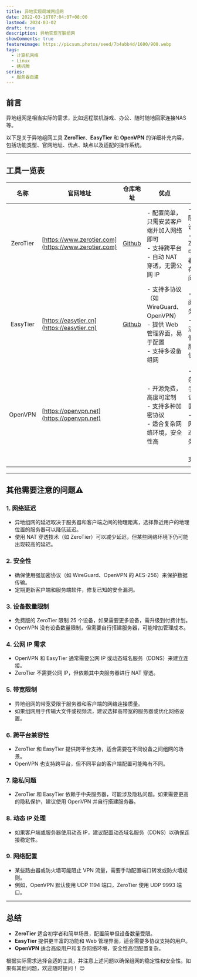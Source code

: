 ```yaml
---
title: 异地实现局域网组网
date: 2022-03-16T07:04:07+08:00
lastmod: 2024-03-02
draft: true
description: 异地实现互联组网
showComments: true
featureimage: https://picsum.photos/seed/7b4abb4d/1600/900.webp
tags:
  - 计算机网络
  - Linux
  - 瞎折腾
series:
  - 服务器自建
---
```


## 前言

异地组网是相当实际的需求，比如远程联机游戏、办公、随时随地回家连接NAS等。

以下是关于异地组网工具 **ZeroTier**、**EasyTier** 和 **OpenVPN** 的详细补充内容，包括功能类型、官网地址、优点、缺点以及适配的操作系统。

---

## 工具一览表

|   名称   | 官网地址                                             | 仓库地址                                          | 优点                                                                                       | 缺点                                                                               | 适配操作系统                        |
|:--------:| ---------------------------------------------------- | ------------------------------------------------- | ------------------------------------------------------------------------------------------ | ---------------------------------------------------------------------------------- | ----------------------------------- |
| ZeroTier | [https://www.zerotier.com](https://www.zerotier.com) | [Github](https://github.com/zerotier/ZeroTierOne) | - 配置简单，只需安装客户端并加入网络即可<br>- 支持跨平台<br>- 自动 NAT 穿透，无需公网 IP   | - 免费版限制 25 个设备<br>- 依赖 ZeroTier 中央服务器，可能存在隐私问题             | Windows、macOS、Linux、Android、iOS |
| EasyTier | [https://easytier.cn](https://easytier.cn)           | [Github](https://github.com/EasyTier/EasyTier)    | - 支持多协议（如 WireGuard、OpenVPN）<br>- 提供 Web 管理界面，易于配置<br>- 支持多设备组网 | - 需要订阅付费服务<br>- 配置灵活性较低，依赖服务商提供的功能                       | Windows、macOS、Linux、Android、iOS |
| OpenVPN  | [https://openvpn.net](https://openvpn.net)           |                                                   | - 开源免费，高度可定制<br>- 支持多种加密协议<br>- 适合复杂网络环境，安全性高               | - 配置复杂，需要手动生成证书和配置文件<br>- 需要公网 IP 或动态域名服务（DDNS）支持 | Windows、macOS、Linux、Android、iOS |
|          |                                                      |                                                   |                                                                                            |                                                                                    |                                     |

---

## 其他需要注意的问题⚠️

### 1. **网络延迟**

- 异地组网的延迟取决于服务器和客户端之间的物理距离，选择靠近用户的地理位置的服务器可以降低延迟。
- 使用 NAT 穿透技术（如 ZeroTier）可以减少延迟，但某些网络环境下仍可能出现较高的延迟。

### 2. **安全性**

- 确保使用强加密协议（如 WireGuard、OpenVPN 的 AES-256）来保护数据传输。
- 定期更新客户端和服务端软件，修复已知的安全漏洞。

### 3. **设备数量限制**

- 免费版的 ZeroTier 限制 25 个设备，如果需要更多设备，需升级到付费计划。
- OpenVPN 没有设备数量限制，但需要自行搭建服务器，可能增加管理成本。

### 4. **公网 IP 需求**

- OpenVPN 和 EasyTier 通常需要公网 IP 或动态域名服务（DDNS）来建立连接。
- ZeroTier 不需要公网 IP，但依赖其中央服务器进行 NAT 穿透。

### 5. **带宽限制**

- 异地组网的带宽受限于服务器和客户端的网络连接质量。
- 如果组网用于传输大文件或视频流，建议选择高带宽的服务器或优化网络设置。

### 6. **跨平台兼容性**

- ZeroTier 和 EasyTier 提供跨平台支持，适合需要在不同设备之间组网的场景。
- OpenVPN 也支持跨平台，但不同平台的客户端配置可能略有不同。

### 7. **隐私问题**

- ZeroTier 和 EasyTier 依赖于中央服务器，可能涉及隐私问题。如果需要更高的隐私保护，建议使用 OpenVPN 并自行搭建服务器。

### 8. **动态 IP 处理**

- 如果客户端或服务器使用动态 IP，建议配置动态域名服务（DDNS）以确保连接稳定性。

### 9. **网络配置**

- 某些路由器或防火墙可能阻止 VPN 流量，需要手动配置端口转发或防火墙规则。
- 例如，OpenVPN 默认使用 UDP 1194 端口，ZeroTier 使用 UDP 9993 端口。

---

## 总结

- **ZeroTier** 适合初学者和简单场景，配置简单但设备数量受限。
- **EasyTier** 提供更丰富的功能和 Web 管理界面，适合需要多协议支持的用户。
- **OpenVPN** 适合高级用户和复杂网络环境，安全性高但配置复杂。

根据实际需求选择合适的工具，并注意上述问题以确保组网的稳定性和安全性。如果有其他问题，欢迎随时提问！ 😊
